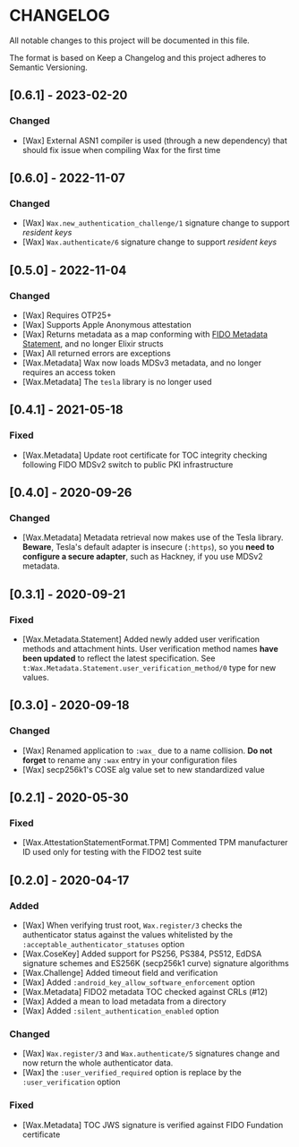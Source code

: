 # CHANGELOG

All notable changes to this project will be documented in this file.

The format is based on Keep a Changelog and this project adheres to Semantic Versioning.

## [0.6.1] - 2023-02-20

### Changed

- [Wax] External ASN1 compiler is used (through a new dependency) that should fix issue when
compiling Wax for the first time

## [0.6.0] - 2022-11-07

### Changed

- [Wax] `Wax.new_authentication_challenge/1` signature change to support *resident keys*
- [Wax] `Wax.authenticate/6` signature change to support *resident keys*

## [0.5.0] - 2022-11-04

### Changed

- [Wax] Requires OTP25+
- [Wax] Supports Apple Anonymous attestation
- [Wax] Returns metadata as a map conforming with
  [FIDO Metadata Statement](https://fidoalliance.org/specs/mds/fido-metadata-statement-v3.0-ps-20210518.html),
  and no longer Elixir structs
- [Wax] All returned errors are exceptions
- [Wax.Metadata] Wax now loads MDSv3 metadata, and no longer requires an access token
- [Wax.Metadata] The `tesla` library is no longer used

## [0.4.1] - 2021-05-18

### Fixed

- [Wax.Metadata] Update root certificate for TOC integrity checking following FIDO MDSv2 switch
to public PKI infrastructure

## [0.4.0] - 2020-09-26

### Changed

- [Wax.Metadata] Metadata retrieval now makes use of the Tesla library. **Beware**, Tesla's
default adapter is insecure (`:https`), so you **need to configure a secure adapter**, such as
Hackney, if you use MDSv2 metadata.

## [0.3.1] - 2020-09-21

### Fixed

- [Wax.Metadata.Statement] Added newly added user verification methods and attachment hints.
User verification method names **have been updated** to reflect the latest specification. See
`t:Wax.Metadata.Statement.user_verification_method/0` type for new values.

## [0.3.0] - 2020-09-18

### Changed

- [Wax] Renamed application to `:wax_` due to a name collision. **Do not forget** to rename
any `:wax` entry in your configuration files
- [Wax] secp256k1's COSE alg value set to new standardized value

## [0.2.1] - 2020-05-30

### Fixed

- [Wax.AttestationStatementFormat.TPM] Commented TPM manufacturer ID used only for testing with
the FIDO2 test suite

## [0.2.0] - 2020-04-17

### Added

- [Wax] When verifying trust root, `Wax.register/3` checks the authenticator status against
the values whitelisted by the `:acceptable_authenticator_statuses` option
- [Wax.CoseKey] Added support for PS256, PS384, PS512, EdDSA signature schemes and
ES256K (secp256k1 curve) signature algorithms
- [Wax.Challenge] Added timeout field and verification
- [Wax] Added `:android_key_allow_software_enforcement` option
- [Wax.Metadata] FIDO2 metadata TOC checked against CRLs (#12)
- [Wax] Added a mean to load metadata from a directory
- [Wax] Added `:silent_authentication_enabled` option

### Changed

- [Wax] `Wax.register/3` and `Wax.authenticate/5` signatures change and now return the
whole authenticator data.
- [Wax] the `:user_verified_required` option is replace by the `:user_verification` option

### Fixed

- [Wax.Metadata] TOC JWS signature is verified against FIDO Fundation certificate

